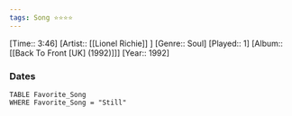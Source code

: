 ```yaml
---
tags: Song ⭐⭐⭐⭐ 
---
```

[Time:: 3:46]
[Artist:: [[Lionel Richie]] ]
[Genre:: Soul]
[Played:: 1]
[Album:: [[Back To Front [UK] (1992)]]]
[Year:: 1992]
### Dates
````dataview
TABLE Favorite_Song
WHERE Favorite_Song = "Still"
````
